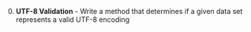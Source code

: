 0. **UTF-8 Validation** - Write a method that determines if a given data set represents a valid UTF-8 encoding
